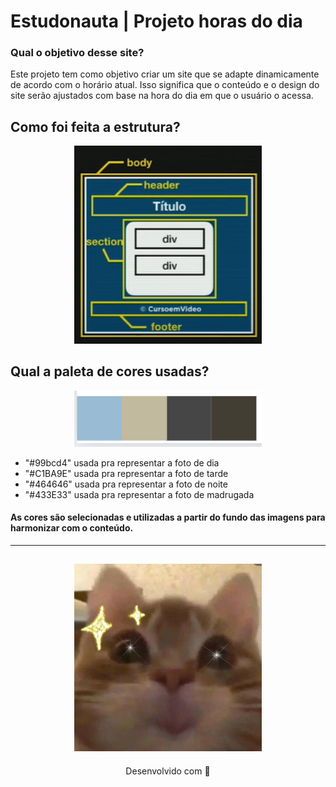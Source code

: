 # Estudonauta | Projeto horas do dia

### Qual o objetivo desse site? 

Este projeto tem como objetivo criar um site que se adapte dinamicamente de acordo com o horário atual. Isso significa que o conteúdo e o design do site serão ajustados com base na hora do dia em que o usuário o acessa.

## Como foi feita a estrutura? 

<p align="center">
  <img src="img/estrutura.png" width="300">
</p>

## Qual a paleta de cores usadas?
<p align="center">
  <img src="img/cores.PNG" width="300">
</p>

- "#99bcd4" usada pra representar a foto de dia 
- "#C1BA9E" usada pra representar a foto de tarde
- "#464646" usada pra representar a foto de noite
- "#433E33" usada pra representar a foto de madrugada

####  As cores são selecionadas e utilizadas a partir do fundo das imagens para harmonizar com o conteúdo.


---
<h2 align="center">
  <img src="img/sparkle.jpg" width="300">
</h2>
<p align="center">
Desenvolvido com 🧡
</p>
